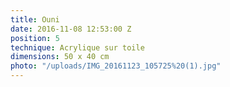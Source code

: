 ```yaml
---
title: Ouni
date: 2016-11-08 12:53:00 Z
position: 5
technique: Acrylique sur toile
dimensions: 50 x 40 cm
photo: "/uploads/IMG_20161123_105725%20(1).jpg"
---
```



